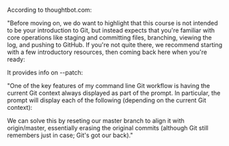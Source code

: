 

According to thoughtbot.com:

"Before moving on, we do want to highlight that this course is not intended to be your introduction to Git, but instead expects that you're familiar with core operations like staging and committing files, branching, viewing the log, and pushing to GitHub. If you're not quite there, we recommend starting with a few introductory resources, then coming back here when you're ready:

It provides info on --patch:


"One of the key features of my command line Git workflow is having the current Git context always displayed as part of the prompt. In particular, the prompt will display each of the following (depending on the current Git context):

We can solve this by reseting our master branch to align it with origin/master, essentially erasing the original commits (although Git still remembers just in case; Git's got our back)." 
